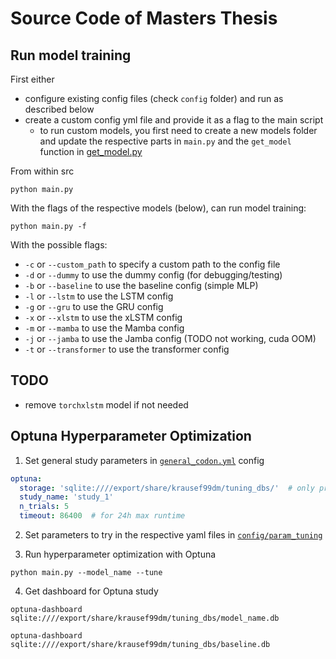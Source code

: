 # Source Code of Masters Thesis 

## Run model training
First either 
- configure existing config files (check `config` folder) and run as described below
- create a custom config yml file and provide it as a flag to the main script
  - to run custom models, you first need to create a new models folder and update the respective parts in `main.py` and the `get_model` function in [get_model.py](models/get_model.py)

From within src
```shell
python main.py
```

With the flags of the respective models (below), can run model training:
```shell
python main.py -f
```

With the possible flags:
- `-c` or `--custom_path` to specify a custom path to the config file
- `-d` or `--dummy` to use the dummy config (for debugging/testing)
- `-b` or `--baseline` to use the baseline config (simple MLP)
- `-l` or `--lstm` to use the LSTM config
- `-g` or `--gru` to use the GRU config
- `-x` or `--xlstm` to use the xLSTM config
- `-m` or `--mamba` to use the Mamba config
- `-j` or `--jamba` to use the Jamba config (TODO not working, cuda OOM)
- `-t` or `--transformer` to use the transformer config


## TODO
- remove `torchxlstm` model if not needed


## Optuna Hyperparameter Optimization
1. Set general study parameters in [`general_codon.yml`](src/config/general_codon.yml) config
```yaml
optuna:
  storage: 'sqlite:////export/share/krausef99dm/tuning_dbs/'  # only provide path, will add database per model
  study_name: 'study_1'
  n_trials: 5
  timeout: 86400  # for 24h max runtime
```

2. Set parameters to try in the respective yaml files in [`config/param_tuning`](config/param_tuning)

3. Run hyperparameter optimization with Optuna
```shell
python main.py --model_name --tune
```

4. Get dashboard for Optuna study
```shell
optuna-dashboard sqlite:////export/share/krausef99dm/tuning_dbs/model_name.db
```

```shell
optuna-dashboard sqlite:////export/share/krausef99dm/tuning_dbs/baseline.db
```